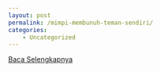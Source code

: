 ```yaml
---
layout: post
permalink: /mimpi-membunuh-teman-sendiri/
categories:
    - Uncategorized
---
```


[Baca Selengkapnya](/08)
